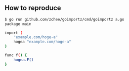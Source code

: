 ## How to reproduce
```bash
$ go run github.com/zchee/goimportz/cmd/goimportz a.go
package main

import (
	"example.com/hoge-a"
	hogea "example.com/hoge-a"
)

func f() {
	hogea.F()
}
```
